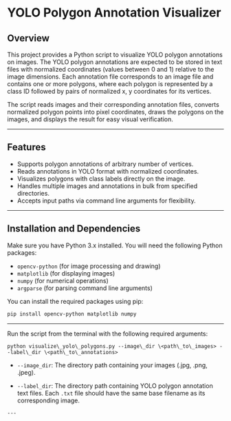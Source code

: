 # YOLO Polygon Annotation Visualizer

## Overview

This project provides a Python script to visualize YOLO polygon annotations on images. The YOLO polygon annotations are expected to be stored in text files with normalized coordinates (values between 0 and 1) relative to the image dimensions. Each annotation file corresponds to an image file and contains one or more polygons, where each polygon is represented by a class ID followed by pairs of normalized x, y coordinates for its vertices.

The script reads images and their corresponding annotation files, converts normalized polygon points into pixel coordinates, draws the polygons on the images, and displays the result for easy visual verification.

---

## Features

- Supports polygon annotations of arbitrary number of vertices.
- Reads annotations in YOLO format with normalized coordinates.
- Visualizes polygons with class labels directly on the image.
- Handles multiple images and annotations in bulk from specified directories.
- Accepts input paths via command line arguments for flexibility.

---

## Installation and Dependencies

Make sure you have Python 3.x installed. You will need the following Python packages:

- `opencv-python` (for image processing and drawing)
- `matplotlib` (for displaying images)
- `numpy` (for numerical operations)
- `argparse` (for parsing command line arguments)

You can install the required packages using pip:

```bash
pip install opencv-python matplotlib numpy
```
---

Run the script from the terminal with the following required arguments:
```
python visualize\_yolo\_polygons.py --image\_dir \<path\_to\_images> --label\_dir \<path\_to\_annotations>
```
- `--image_dir`: The directory path containing your images (.jpg, .png, .jpeg).

- `--label_dir`: The directory path containing YOLO polygon annotation text files. Each `.txt` file should have the same base filename as its corresponding image.
```
---

